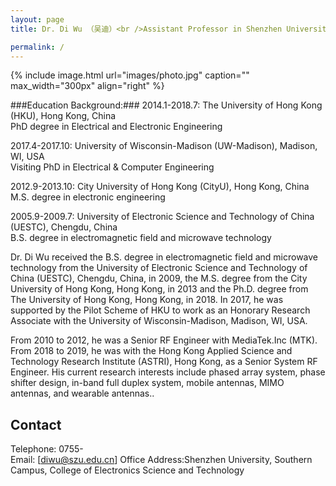 ```yaml
---
layout: page
title: Dr. Di Wu （吴迪）<br />Assistant Professor in Shenzhen University

permalink: /
---
```


{% include image.html url="images/photo.jpg" caption="" max_width="300px" align="right" %}

###Education Background:###
2014.1-2018.7: The University of Hong Kong (HKU), Hong Kong, China<br />PhD degree in Electrical and Electronic Engineering

2017.4-2017.10: University of Wisconsin-Madison (UW-Madison), Madison, WI, USA<br />Visiting PhD in Electrical & Computer Engineering

2012.9-2013.10: City University of Hong Kong (CityU), Hong Kong, China<br />M.S. degree in electronic engineering

2005.9-2009.7: University of Electronic Science and Technology of China (UESTC), Chengdu, China<br />B.S. degree in electromagnetic field and microwave technology



Dr. Di Wu received the B.S. degree in electromagnetic field and microwave technology from the University of Electronic Science and Technology of China (UESTC), Chengdu, China, in 2009, the M.S. degree from the City University of Hong Kong, Hong Kong, in 2013 and the Ph.D. degree from The University of Hong Kong, Hong Kong, in 2018. In 2017, he was supported by the Pilot Scheme of HKU to work as an Honorary Research Associate with the University of Wisconsin-Madison, Madison, WI, USA. 

From 2010 to 2012, he was a Senior RF Engineer with MediaTek.Inc (MTK). From  2018 to 2019, he was with the Hong Kong Applied Science and Technology Research Institute (ASTRI), Hong Kong, as a Senior System RF Engineer. His current research interests include phased array system, phase shifter design, in-band full duplex system, mobile antennas, MIMO antennas, and wearable antennas..

## Contact

Telephone: 0755- <br />
Email: [diwu@szu.edu.cn]
Office Address:Shenzhen University, Southern Campus, College of Electronics Science and Technology <br />


